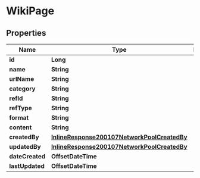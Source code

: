 

# WikiPage

## Properties

Name | Type | Description | Notes
------------ | ------------- | ------------- | -------------
**id** | **Long** |  |  [optional]
**name** | **String** |  |  [optional]
**urlName** | **String** |  |  [optional]
**category** | **String** |  |  [optional]
**refId** | **String** |  |  [optional]
**refType** | **String** |  |  [optional]
**format** | **String** |  |  [optional]
**content** | **String** |  |  [optional]
**createdBy** | [**InlineResponse200107NetworkPoolCreatedBy**](InlineResponse200107NetworkPoolCreatedBy.md) |  |  [optional]
**updatedBy** | [**InlineResponse200107NetworkPoolCreatedBy**](InlineResponse200107NetworkPoolCreatedBy.md) |  |  [optional]
**dateCreated** | **OffsetDateTime** |  |  [optional]
**lastUpdated** | **OffsetDateTime** |  |  [optional]



